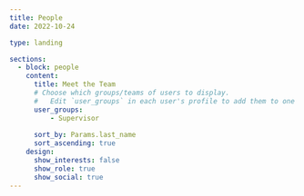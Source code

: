 ```yaml
---
title: People
date: 2022-10-24

type: landing

sections:
  - block: people
    content:
      title: Meet the Team
      # Choose which groups/teams of users to display.
      #   Edit `user_groups` in each user's profile to add them to one or more of these groups.
      user_groups:
          - Supervisor
    
      sort_by: Params.last_name
      sort_ascending: true
    design:
      show_interests: false
      show_role: true
      show_social: true
---
```

